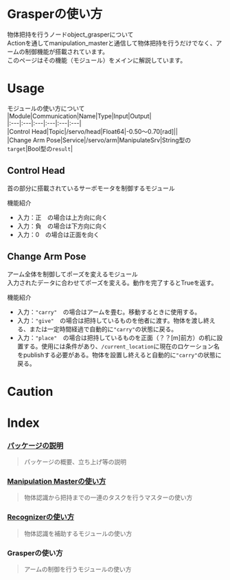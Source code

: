 # Grasperの使い方  
物体把持を行うノードobject_grasperについて  
Actionを通してmanipulation_masterと通信して物体把持を行うだけでなく、アームの制御機能が搭載されています。  
このページはその機能（モジュール）をメインに解説しています。  
  
# Usage  
モジュールの使い方について
  |Module|Communication|Name|Type|Input|Output|  
  |:---|:---|:---|:---|:---|:---|  
  |Control Head|Topic|/servo/head|Float64|-0.50～0.70[rad]||  
  |Change Arm Pose|Service|/servo/arm|ManipulateSrv|String型の`target`|Bool型の`result`|  
  
## Control Head  
首の部分に搭載されているサーボモータを制御するモジュール  
  
機能紹介  
- 入力：正　の場合は上方向に向く  
- 入力：負　の場合は下方向に向く  
- 入力：0　の場合は正面を向く  
  
## Change Arm Pose  
アーム全体を制御してポーズを変えるモジュール  
入力されたデータに合わせてポーズを変える。動作を完了するとTrueを返す。    
  
機能紹介  
- 入力：`"carry"`　の場合はアームを畳む。移動するときに使用する。  
- 入力：`"give"`　の場合は把持しているものを他者に渡す。物体を渡し終える、または一定時間経過で自動的に`"carry"`の状態に戻る。  
- 入力：`"place"`　の場合は把持しているものを正面（？？[m]前方）の机に設置する。使用には条件があり、`/current_location`に現在のロケーション名をpublishする必要がある。物体を設置し終えると自動的に`"carry"`の状態に戻る。  
  
# Caution  
  
  
# Index  
### [パッケージの説明](https://github.com/HappyTatsuhito/mimi_manipulation_pkg/blob/master/README.md)  
> パッケージの概要、立ち上げ等の説明
### [Manipulation Masterの使い方](/manipulation_master_readme.md)  
> 物体認識から把持までの一連のタスクを行うマスターの使い方  
### [Recognizerの使い方](/recognizer_readme.md)  
> 物体認識を補助するモジュールの使い方  
### Grasperの使い方  
> アームの制御を行うモジュールの使い方  
